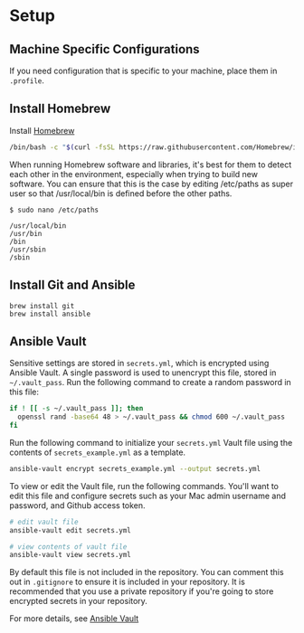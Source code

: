 # Setup

## Machine Specific Configurations

If you need configuration that is specific to your machine, place them in `.profile`.

## Install Homebrew

Install [Homebrew]

```bash
/bin/bash -c "$(curl -fsSL https://raw.githubusercontent.com/Homebrew/install/HEAD/install.sh)"
```

When running Homebrew software and libraries, it's best for them to detect each
other in the environment, especially when trying to build new software. You can
ensure that this is the case by editing /etc/paths as super user so that
/usr/local/bin is defined before the other paths.

```shell
$ sudo nano /etc/paths

/usr/local/bin
/usr/bin
/bin
/usr/sbin
/sbin
```

[Homebrew]: http://brew.sh/

## Install Git and Ansible

```shell
brew install git
brew install ansible
```

## Ansible Vault

Sensitive settings are stored in `secrets.yml`, which is encrypted
using Ansible Vault. A single password is used to unencrypt this file,
stored in `~/.vault_pass`. Run the following command to create a random password
in this file:

```bash
if ! [[ -s ~/.vault_pass ]]; then
  openssl rand -base64 48 > ~/.vault_pass && chmod 600 ~/.vault_pass
fi
```

Run the following command to initialize your `secrets.yml` Vault file using
the contents of `secrets_example.yml` as a template.

```bash
ansible-vault encrypt secrets_example.yml --output secrets.yml
```

To view or edit the Vault file, run the following commands. You'll want to
edit this file and configure secrets such as your Mac admin username
and password, and Github access token.

```bash
# edit vault file
ansible-vault edit secrets.yml

# view contents of vault file
ansible-vault view secrets.yml
```

By default this file is not included in the repository. You can comment this
out in `.gitignore` to ensure it is included in your repository.
It is recommended that you use a private repository if you're going
to store encrypted secrets in your repository.

For more details, see [Ansible Vault]

[Ansible Vault]: https://docs.ansible.com/ansible/latest/user_guide/vault.html

